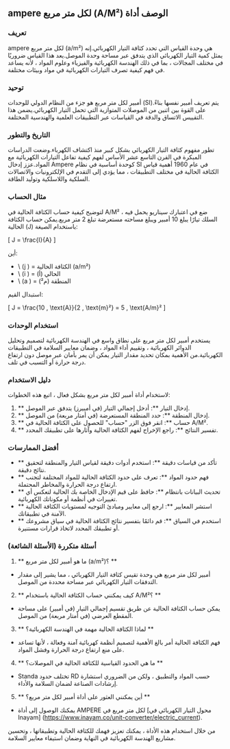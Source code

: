 ## ampere لكل متر مربع (A/M²) الوصف أداة

### تعريف
ampere لكل متر مربع (a/m²) هي وحدة القياس التي تحدد كثافة التيار الكهربائي.إنه يمثل كمية التيار الكهربائي الذي يتدفق عبر مساحة وحدة الموصل.يعد هذا القياس ضروريًا في مختلف المجالات ، بما في ذلك الهندسة الكهربائية والفيزياء وعلوم المواد ، لأنه يساعد في فهم كيفية تصرف التيارات الكهربائية في مواد وبيئات مختلفة.

### توحيد
أمبير لكل متر مربع هو جزء من النظام الدولي للوحدات (SI).يتم تعريف أمبير نفسها بناءً على القوة بين اثنين من الموصلات المتوازية التي تحمل التيار الكهربائي.يضمن هذا التقييس الاتساق والدقة في القياسات عبر التطبيقات العلمية والهندسية المختلفة.

### التاريخ والتطور
تطور مفهوم كثافة التيار الكهربائي بشكل كبير منذ اكتشاف الكهرباء.وضعت الدراسات المبكرة في القرن التاسع عشر الأساس لفهم كيفية تفاعل التيارات الكهربائية مع المواد.عزز إدخال Ampere كوحدة أساسية في نظام SI في عام 1960 أهمية قياس الكثافة الحالية في مختلف التطبيقات ، مما يؤدي إلى التقدم في الإلكترونيات والاتصالات السلكية واللاسلكية وتوليد الطاقة.

### مثال الحساب
لتوضيح كيفية حساب الكثافة الحالية في A/M² ، ضع في اعتبارك سيناريو يحمل فيه السلك تيارًا يبلغ 10 أمبير ويبلغ مساحته مستعرضة تبلغ 2 متر مربع.يمكن حساب الكثافة الحالية (J) باستخدام الصيغة:

\[ J = \frac{I}{A} \]

أين:
- \ (j \) = الكثافة الحالية (a/m²)
- \ (i \) = الحالي (أ)
- \ (a \) = المنطقة (م²)

استبدال القيم:

\[ J = \frac{10 \, \text{A}}{2 \, \text{m}²} = 5 \, \text{A/m}² \]

### استخدام الوحدات
يستخدم أمبير لكل متر مربع على نطاق واسع في الهندسة الكهربائية لتصميم وتحليل الدوائر الكهربائية ، وتقييم أداء المواد ، وضمان معايير السلامة في التطبيقات الكهربائية.من الأهمية بمكان تحديد مقدار التيار يمكن أن يمر بأمان عبر موصل دون ارتفاع درجة حرارة أو التسبب في تلف.

### دليل الاستخدام
لاستخدام أداة أمبير لكل متر مربع بشكل فعال ، اتبع هذه الخطوات:
1. ** إدخال التيار **: أدخل إجمالي التيار (في أمبيرز) يتدفق عبر الموصل.
2. ** إدخال المنطقة **: حدد المنطقة المستعرضة (في أمتار مربعة) من الموصل.
3. ** حساب **: انقر فوق الزر "حساب" للحصول على الكثافة الحالية في A/M².
4. ** تفسير النتائج **: راجع الإخراج لفهم الكثافة الحالية وآثارها على تطبيقك المحدد.

### أفضل الممارسات
- ** تأكد من قياسات دقيقة **: استخدم أدوات دقيقة لقياس التيار والمنطقة لتحقيق نتائج دقيقة.
- ** فهم حدود المواد **: تعرف على حدود الكثافة الحالية للمواد المختلفة لتجنب ارتفاع درجة الحرارة والمخاطر المحتملة.
- ** تحديث البيانات بانتظام **: حافظ على قيم الإدخال الخاصة بك الحالية لتعكس أي تغييرات في أنظمة أو مكوناتك الكهربائية.
- ** استشر المعايير **: ارجع إلى معايير ومبادئ التوجيه لمستويات الكثافة الحالية الآمنة في تطبيقاتك.
- ** استخدم في السياق **: قم دائمًا بتفسير نتائج الكثافة الحالية في سياق مشروعك أو تطبيقك المحدد لاتخاذ قرارات مستنيرة.

### أسئلة متكررة (الأسئلة الشائعة)

1. ** ما هو أمبير لكل متر مربع (a/m²)؟ **
- أمبير لكل متر مربع هي وحدة تقيس كثافة التيار الكهربائي ، مما يشير إلى مقدار التدفقات التيار الكهربائي عبر مساحة محددة من الموصل.

2. ** كيف يمكنني حساب الكثافة الحالية باستخدام A/M²؟ **
- يمكن حساب الكثافة الحالية عن طريق تقسيم إجمالي التيار (في أمبير) على مساحة المقطع العرضي (في أمتار مربعة) من الموصل.

3. ** لماذا الكثافة الحالية مهمة في الهندسة الكهربائية؟ **
- فهم الكثافة الحالية أمر بالغ الأهمية لتصميم أنظمة كهربائية آمنة وفعالة ، لأنها تساعد على منع ارتفاع درجة الحرارة وفشل المواد.

4. ** ما هي الحدود القياسية للكثافة الحالية في الموصلات؟ **
- Standa تختلف حدود RD حسب المواد والتطبيق ، ولكن من الضروري استشارة إرشادات الصناعة لضمان السلامة والأداء.

5. ** أين يمكنني العثور على أداة أمبير لكل متر مربع؟ **
- يمكنك الوصول إلى أداة AMPERE لكل متر مربع في [محول التيار الكهربائي في Inayam] (https://www.inayam.co/unit-converter/electric_current).

من خلال استخدام هذه الأداة ، يمكنك تعزيز فهمك للكثافة الحالية وتطبيقاتها ، وتحسين مشاريع الهندسة الكهربائية في النهاية وضمان استيفاء معايير السلامة.